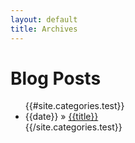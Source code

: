 ```yaml
---
layout: default
title: Archives
---
```


<div id="home">
  <h1>Blog Posts</h1>
  <ul class="posts">
    {{#site.categories.test}}
      <li><span>{{date}}</span> &raquo; <a href="{{url}}">{{title}}</a></li>
    {{/site.categories.test}}
  </ul>
</div>
